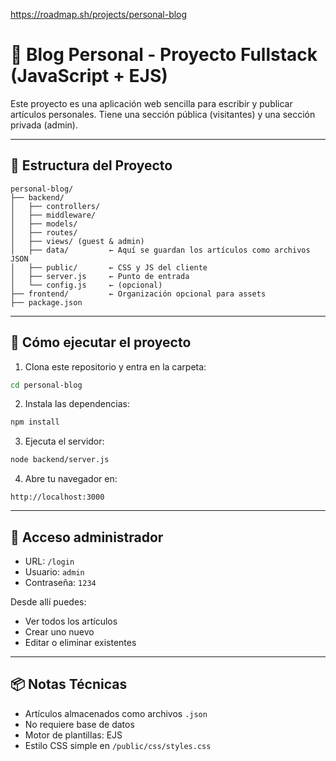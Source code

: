 https://roadmap.sh/projects/personal-blog

# 📝 Blog Personal - Proyecto Fullstack (JavaScript + EJS)


Este proyecto es una aplicación web sencilla para escribir y publicar artículos personales. Tiene una sección pública (visitantes) y una sección privada (admin).

---

## 📁 Estructura del Proyecto
```
personal-blog/
├── backend/
│   ├── controllers/
│   ├── middleware/
│   ├── models/
│   ├── routes/
│   ├── views/ (guest & admin)
│   ├── data/         ← Aquí se guardan los artículos como archivos JSON
│   ├── public/       ← CSS y JS del cliente
│   ├── server.js     ← Punto de entrada
│   └── config.js     ← (opcional)
├── frontend/         ← Organización opcional para assets
├── package.json
```

---

## 🚀 Cómo ejecutar el proyecto

1. Clona este repositorio y entra en la carpeta:
```bash
cd personal-blog
```

2. Instala las dependencias:
```bash
npm install
```

3. Ejecuta el servidor:
```bash
node backend/server.js
```

4. Abre tu navegador en:
```
http://localhost:3000
```

---

## 🔐 Acceso administrador
- URL: `/login`
- Usuario: `admin`
- Contraseña: `1234`

Desde allí puedes:
- Ver todos los artículos
- Crear uno nuevo
- Editar o eliminar existentes

---

## 📦 Notas Técnicas
- Artículos almacenados como archivos `.json`
- No requiere base de datos
- Motor de plantillas: EJS
- Estilo CSS simple en `/public/css/styles.css`